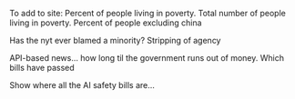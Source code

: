 To add to site: Percent of people living in poverty. Total number of people living in poverty. Percent of people excluding china


Has the nyt ever blamed a minority? Stripping of agency

API-based news… how long til the government runs out of money. Which bills have passed

Show where all the AI safety bills are…
